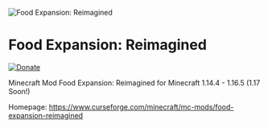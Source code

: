 ![](https://i.imgur.com/hei1zXn.png "Food Expansion: Reimagined")

# Food Expansion: Reimagined
[![Donate](https://img.shields.io/badge/Donate-PayPal-green.svg)](https://www.paypal.com/donate?hosted_button_id=ZB9LJWS4YVCKS&source=url)

Minecraft Mod Food Expansion: Reimagined for Minecraft 1.14.4 - 1.16.5 (1.17 Soon!)

Homepage: https://www.curseforge.com/minecraft/mc-mods/food-expansion-reimagined
